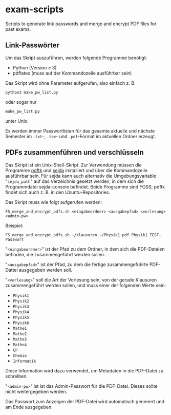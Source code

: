 # exam-scripts
Scripts to generate link passwords and merge and encrypt PDF files for past exams.

## Link-Passwörter
Um das Skript auszuführen, werden folgende Programme benötigt:
- Python (Version ≥ 3)
- pdflatex (muss auf der Kommandozeile ausführbar sein)

Das Skript wird ohne Parameter aufgerufen, also einfach z. B.

    python3 make_pw_list.py
oder sogar nur

    make_pw_list.py
unter Unix.

Es werden immer Passwortlisten für das gesamte aktuelle und nächste Semester
im `.txt`-, `.tex`- und `.pdf`-Format im aktuellen Ordner erzeugt.

## PDFs zusammenführen und verschlüsseln
Das Skript ist ein Unix-Shell-Skript. Zur Verwendung müssen die Programme
[pdftk](https://www.pdflabs.com/tools/pdftk-server) und [sejda](http://www.sejda.org)
installiert und über die Kommandozeile ausführbar sein. Für sejda kann auch
alternativ die Umgebungsvariable "`sejda_path`" auf das Verzeichnis gesetzt
werden, in dem sich die Programmdatei sejda-console befindet. Beide Programme
sind FOSS; pdftk findet sich auch z. B. in den Ubuntu-Repositories.

Das Skript muss wie folgt aufgerufen werden:

    FS_merge_and_encrypt_pdfs.sh <eingabeordner> <ausgabepfad> <vorlesung> <admin-pw>
Beispiel:

    FS_merge_and_encrypt_pdfs.sh ~/klausuren ~/Physik1.pdf Physik1 TEST-Passwort

"`<eingabeordner>`" ist der Pfad zu dem Ordner, in dem sich die PDF-Dateien
befinden, die zusammengeführt werden sollen.

"`<ausgabepfad>`" ist der Pfad, zu dem die fertige zusammengeführte PDF-Dattei
ausgegeben werden soll.

"`<vorlesung>`" soll die Art der Vorlesung sein, von der gerade Klausuren
zusammengeführt werden sollen, und muss einer der folgenden Werte sein:
- `Physik1`
- `Physik2`
- `Physik3`
- `Physik4`
- `Physik5`
- `Physik6`
- `Mathe1`
- `Mathe2`
- `Mathe3`
- `Mathe4`
- `CP`
- `Chemie`
- `Informatik`

Diese Information wird dazu verwendet, um Metadaten in die PDF-Datei zu schreiben.

"`<admin-pw>`" ist ist das Admin-Passwort für die PDF-Datei. Dieses sollte nicht weitergegeben werden.

Das Passwort zum Anzeigen der PDF-Datei wird automatisch generiert und am Ende
ausgegeben.

